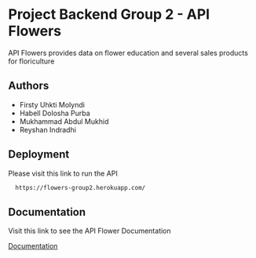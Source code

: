 
# Project Backend Group 2 - API Flowers

API Flowers provides data on flower education and several sales products for floriculture


## Authors

- Firsty Uhkti Molyndi
- Habell Dolosha Purba
- Mukhammad Abdul Mukhid
- Reyshan Indradhi


## Deployment

Please visit this link to run the API

```bash
  https://flowers-group2.herokuapp.com/
```


## Documentation

Visit this link to see the API Flower Documentation

[Documentation](https://documenter.getpostman.com/view/19979965/UVysxbhi)

